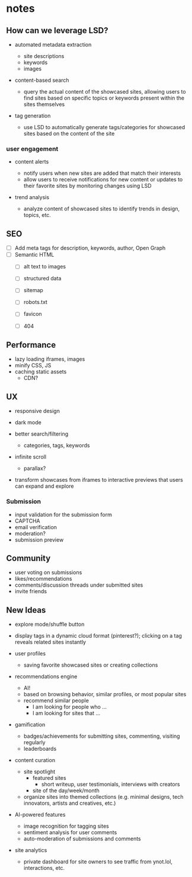 # notes

## **How can we leverage LSD?**

- automated metadata extraction
    - site descriptions
    - keywords
    - images

- content-based search
    - query the actual content of the showcased sites, allowing users to find sites based on specific topics or keywords present within the sites themselves

- tag generation
    - use LSD to automatically generate tags/categories for showcased sites based on the content of the site

### user engagement

- content alerts
    - notify users when new sites are added that match their interests
    - allow users to receive notifications for new content or updates to their favorite sites by monitoring changes using LSD

- trend analysis
    - analyze content of showcased sites to identify trends in design, topics, etc.


## SEO

- [ ] Add meta tags for description, keywords, author, Open Graph
- [ ] Semantic HTML
    - [ ] alt text to images
    - [ ] structured data
    - [ ] sitemap
    - [ ] robots.txt
    - [ ] favicon
    - [ ] 404


## Performance

- lazy loading iframes, images
- minify CSS, JS
- caching static assets
    - CDN?


## UX

- responsive design
- dark mode
- better search/filtering
    - categories, tags, keywords
- infinite scroll
    - parallax?

- transform showcases from iframes to interactive previews that users can expand and explore


### Submission

- input validation for the submission form
- CAPTCHA
- email verification
- moderation?
- submission preview


## Community

- user voting on submissions
- likes/recommendations
- comments/discussion threads under submitted sites
- invite friends


## New Ideas

- explore mode/shuffle button
- display tags in a dynamic cloud format (pinterest?); clicking on a tag reveals related sites instantly

- user profiles
    - saving favorite showcased sites or creating collections

- recommendations engine
    - AI!
    - based on browsing behavior, similar profiles, or most popular sites 
    - recommend similar people
        - I am looking for people who ...
        - I am looking for sites that ...

- gamification
    - badges/achievements for submitting sites, commenting, visiting regularly
    - leaderboards

- content curation
    - site spotlight
        - featured sites
            - short writeup, user testimonials, interviews with creators
        - site of the day/week/month
    - organize sites into themed collections (e.g. minimal designs, tech innovators, artists and creatives, etc.)

- AI-powered features
    - image recognition for tagging sites
    - sentiment analysis for user comments
    - auto-moderation of submissions and comments

- site analytics
    - private dashboard for site owners to see traffic from ynot.lol, interactions, etc.
